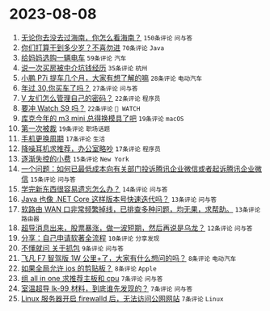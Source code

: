 # 2023-08-08

1. [无论你去没去过海南，你怎么看海南？](https://www.v2ex.com/t/963237) `150条评论` `问与答`
1. [你们打算干到多少岁？不喜勿进](https://www.v2ex.com/t/963275) `70条评论` `Java`
1. [给妈妈选购一辆电车](https://www.v2ex.com/t/963239) `59条评论` `汽车`
1. [说一次买房被中介坑钱经历](https://www.v2ex.com/t/963282) `35条评论` `杭州`
1. [小鹏 P7i 提车几个月，大家有想了解的嘛](https://www.v2ex.com/t/963261) `28条评论` `电动汽车`
1. [年过 30,你买车了吗？](https://www.v2ex.com/t/963258) `27条评论` `问与答`
1. [V 友们怎么管理自己的密码？](https://www.v2ex.com/t/963304) `22条评论` `程序员`
1. [要冲 Watch S9 吗？](https://www.v2ex.com/t/963286) `22条评论` ` WATCH`
1. [库克今年的 m3 mini 总得换模具了吧](https://www.v2ex.com/t/963276) `19条评论` `macOS`
1. [第一次被裁](https://www.v2ex.com/t/963263) `19条评论` `职场话题`
1. [手机更换周期](https://www.v2ex.com/t/963296) `17条评论` `生活`
1. [降噪耳机求推荐，办公室略吵](https://www.v2ex.com/t/963289) `17条评论` `程序员`
1. [逐渐失控的小费](https://www.v2ex.com/t/963313) `15条评论` `New York`
1. [一个问题：如何已最低成本向有关部门投诉腾讯企业微信或者起诉腾讯企业微信](https://www.v2ex.com/t/963254) `15条评论` `问与答`
1. [学完新东西很容易遗忘怎么办？](https://www.v2ex.com/t/963284) `14条评论` `问与答`
1. [Java 也像 .NET Core 这样版本号快速迭代吗？](https://www.v2ex.com/t/963245) `13条评论` `问与答`
1. [软路由 WAN 口非常频繁掉线，已排查多种问题，均无果，求帮助。](https://www.v2ex.com/t/963235) `13条评论` `路由器`
1. [超导消息出来，股票暴涨，做一波短期，然后再说是乌龙？](https://www.v2ex.com/t/963264) `12条评论` `问与答`
1. [分享：自己申请软著全流程](https://www.v2ex.com/t/963269) `10条评论` `分享发现`
1. [不懂就问 关于抓包](https://www.v2ex.com/t/963317) `9条评论` `问与答`
1. [飞凡 F7 智驾版 1W 公里+了，大家有什么想问的吗？](https://www.v2ex.com/t/963293) `8条评论` `电动汽车`
1. [如果全局允许 ios 的剪贴板？](https://www.v2ex.com/t/963252) `8条评论` `Apple`
1. [组 all in one 求推荐主板和 cpu](https://www.v2ex.com/t/963294) `7条评论` `问与答`
1. [室温超导 lk-99 材料，到底谁先发现的？](https://www.v2ex.com/t/963255) `7条评论` `问与答`
1. [Linux 服务器开启 firewalld 后，无法访问公网网站](https://www.v2ex.com/t/963238) `7条评论` `Linux`
